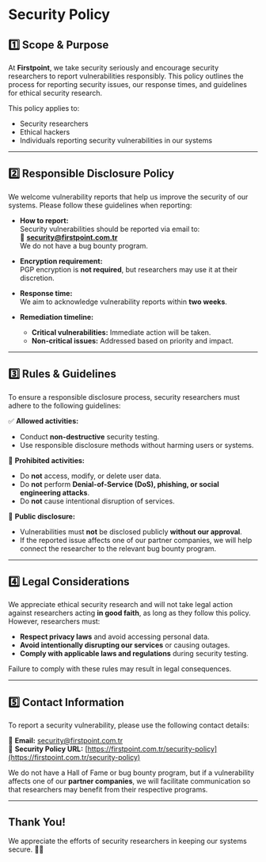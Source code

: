 # Security Policy

## 1️⃣ Scope & Purpose
At **Firstpoint**, we take security seriously and encourage security researchers to report vulnerabilities responsibly. This policy outlines the process for reporting security issues, our response times, and guidelines for ethical security research.

This policy applies to:
- Security researchers
- Ethical hackers
- Individuals reporting security vulnerabilities in our systems

---

## 2️⃣ Responsible Disclosure Policy

We welcome vulnerability reports that help us improve the security of our systems. Please follow these guidelines when reporting:

- **How to report:**  
  Security vulnerabilities should be reported via email to:  
  📩 **[security@firstpoint.com.tr](mailto:security@firstpoint.com.tr)**  
  We do not have a bug bounty program.

- **Encryption requirement:**  
  PGP encryption is **not required**, but researchers may use it at their discretion.

- **Response time:**  
  We aim to acknowledge vulnerability reports within **two weeks**.

- **Remediation timeline:**  
  - **Critical vulnerabilities:** Immediate action will be taken.
  - **Non-critical issues:** Addressed based on priority and impact.

---

## 3️⃣ Rules & Guidelines

To ensure a responsible disclosure process, security researchers must adhere to the following guidelines:

✅ **Allowed activities:**
- Conduct **non-destructive** security testing.
- Use responsible disclosure methods without harming users or systems.

🚫 **Prohibited activities:**
- Do **not** access, modify, or delete user data.
- Do **not** perform **Denial-of-Service (DoS), phishing, or social engineering attacks**.
- Do **not** cause intentional disruption of services.

📢 **Public disclosure:**  
- Vulnerabilities must **not** be disclosed publicly **without our approval**.
- If the reported issue affects one of our partner companies, we will help connect the researcher to the relevant bug bounty program.

---

## 4️⃣ Legal Considerations

We appreciate ethical security research and will not take legal action against researchers acting **in good faith**, as long as they follow this policy. However, researchers must:

- **Respect privacy laws** and avoid accessing personal data.  
- **Avoid intentionally disrupting our services** or causing outages.  
- **Comply with applicable laws and regulations** during security testing.

Failure to comply with these rules may result in legal consequences.

---

## 5️⃣ Contact Information

To report a security vulnerability, please use the following contact details:

📩 **Email:** [security@firstpoint.com.tr](mailto:security@firstpoint.com.tr)  
🔗 **Security Policy URL:** [https://firstpoint.com.tr/security-policy](https://firstpoint.com.tr/security-policy)  

We do not have a Hall of Fame or bug bounty program, but if a vulnerability affects one of our **partner companies**, we will facilitate communication so that researchers may benefit from their respective programs.

---

## Thank You!  
We appreciate the efforts of security researchers in keeping our systems secure. 🚀🔐
